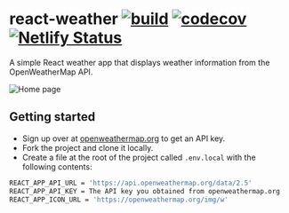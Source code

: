 # react-weather [![build](https://github.com/denniskigen/react-weather/actions/workflows/validate.yml/badge.svg)](https://github.com/denniskigen/react-weather/actions/workflows/validate.yml) [![codecov](https://codecov.io/gh/denniskigen/react-weather/branch/master/graph/badge.svg)](https://codecov.io/gh/denniskigen/react-weather) [![Netlify Status](https://api.netlify.com/api/v1/badges/6d8502db-4fdd-414b-98a9-8c4dc45b7817/deploy-status)](https://app.netlify.com/sites/hungry-kilby-14cda6/deploys)

A simple React weather app that displays weather information from the OpenWeatherMap API.

![Home page](https://github.com/denniskigen/react-weather/blob/main/public/screen.png)

## Getting started

- Sign up over at [openweathermap.org](https://openweathermap.org/appid) to get an API key.
- Fork the project and clone it locally.
- Create a file at the root of the project called `.env.local` with the following contents:

```sh
REACT_APP_API_URL = 'https://api.openweathermap.org/data/2.5'
REACT_APP_API_KEY = The API key you obtained from openweathermap.org
REACT_APP_ICON_URL = 'https://openweathermap.org/img/w'
```
